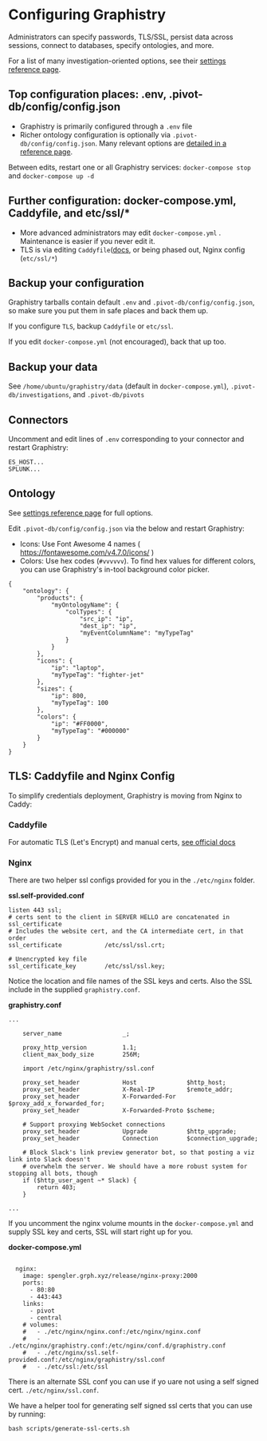 # Configuring Graphistry

Administrators can specify passwords, TLS/SSL, persist data across sessions, connect to databases, specify ontologies, and more. 

For a list of many investigation-oriented options, see their [settings reference page](configure-investigation.md).

## Top configuration places: .env, .pivot-db/config/config.json

* Graphistry is primarily configured through a `.env` file
* Richer ontology configuration is optionally via `.pivot-db/config/config.json`. Many relevant options are [detailed in a reference page](configure-investigation.md).

Between edits, restart one or all Graphistry services: `docker-compose stop`  and `docker-compose up -d`


## Further configuration: docker-compose.yml, Caddyfile, and etc/ssl/*

* More advanced administrators may edit `docker-compose.yml` .  Maintenance is easier if you never edit it.
* TLS is via editing `Caddyfile`([docs](https://caddyserver.com/docs/automatic-https), or being phased out, Nginx config (`etc/ssl/*`)

## Backup your configuration

Graphistry tarballs contain default `.env` and `.pivot-db/config/config.json`, so make sure you put them in safe places and back them up.

If you configure `TLS`, backup `Caddyfile` or `etc/ssl`. 

If you edit `docker-compose.yml` (not encouraged), back that up too.

## Backup your data

See `/home/ubuntu/graphistry/data` (default in `docker-compose.yml`), `.pivot-db/investigations`, and `.pivot-db/pivots`


## Connectors

Uncomment and edit lines of `.env` corresponding to your connector and restart Graphistry:

```
ES_HOST...
SPLUNK...
```


## Ontology

See [settings reference page](configure-investigation.md) for full options.

Edit `.pivot-db/config/config.json` via the below and restart Graphistry:

* Icons: Use Font Awesome 4 names ( https://fontawesome.com/v4.7.0/icons/ )
* Colors: Use hex codes (`#vvvvvv`). To find hex values for different colors, you can use Graphistry's in-tool background color picker.

```
{
    "ontology": {
        "products": {
            "myOntologyName": {
                "colTypes": {
                    "src_ip": "ip",
                    "dest_ip": "ip",
                    "myEventColumnName": "myTypeTag"
                }
            }
        },
        "icons": {
            "ip": "laptop",
            "myTypeTag": "fighter-jet"
        },
        "sizes": {
            "ip": 800,
            "myTypeTag": 100
        },
        "colors": {
            "ip": "#FF0000",
            "myTypeTag": "#000000"
        }
    }
}
```


TLS: Caddyfile and Nginx Config
--------------------

To simplify credentials deployment, Graphistry is moving from Nginx to Caddy:

### Caddyfile

For automatic TLS (Let's Encrypt) and manual certs, [see official docs](https://caddyserver.com/docs/tls)

### Nginx

There are two helper ssl configs provided for you in the `./etc/nginx` folder.

**ssl.self-provided.conf**
```
listen 443 ssl;
# certs sent to the client in SERVER HELLO are concatenated in ssl_certificate
# Includes the website cert, and the CA intermediate cert, in that order
ssl_certificate            /etc/ssl/ssl.crt;

# Unencrypted key file
ssl_certificate_key        /etc/ssl/ssl.key;
```

Notice the location and file names of the SSL keys and certs. Also the SSL include in the supplied `graphistry.conf`.

**graphistry.conf**
```
...
    
    server_name                 _;

    proxy_http_version          1.1;
    client_max_body_size        256M;

    import /etc/nginx/graphistry/ssl.conf

    proxy_set_header            Host              $http_host;
    proxy_set_header            X-Real-IP         $remote_addr;
    proxy_set_header            X-Forwarded-For   $proxy_add_x_forwarded_for;
    proxy_set_header            X-Forwarded-Proto $scheme;

    # Support proxying WebSocket connections
    proxy_set_header            Upgrade           $http_upgrade;
    proxy_set_header            Connection        $connection_upgrade;

    # Block Slack's link preview generator bot, so that posting a viz link into Slack doesn't
    # overwhelm the server. We should have a more robust system for stopping all bots, though
    if ($http_user_agent ~* Slack) {
        return 403;
    }

...

```

If you uncomment the nginx volume mounts in the `docker-compose.yml` and supply SSL key and certs, SSL will start 
right up for you.

**docker-compose.yml**
```

  nginx:
    image: spengler.grph.xyz/release/nginx-proxy:2000
    ports:
      - 80:80
      - 443:443
    links:
      - pivot
      - central
    # volumes:  
    #   - ./etc/nginx/nginx.conf:/etc/nginx/nginx.conf
    #   - ./etc/nginx/graphistry.conf:/etc/nginx/conf.d/graphistry.conf
    #   - ./etc/nginx/ssl.self-provided.conf:/etc/nginx/graphistry/ssl.conf
    #   - ./etc/ssl:/etc/ssl

```

There is an alternate SSL conf you can use if yo uare not using a self signed cert. `./etc/nginx/ssl.conf`.

We have a helper tool for generating self signed ssl certs that you can use by running:

`bash scripts/generate-ssl-certs.sh`
